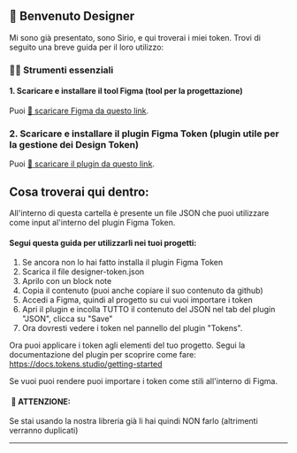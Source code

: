 ## 👋 Benvenuto Designer
Mi sono già presentato, sono Sirio, e qui troverai i miei token.
Trovi di seguito una breve guida per il loro utilizzo:



### 👩‍🎨 Strumenti essenziali
#### 1. Scaricare e installare il tool Figma (tool per la progettazione)
Puoi [🔗 scaricare Figma da questo link](https://www.figma.com/downloads/).

### 2. Scaricare e installare il plugin Figma Token  (plugin utile per la gestione dei Design Token)
Puoi [🔗 scaricare il plugin da questo link](https://www.figma.com/community/plugin/843461159747178978).

## Cosa troverai qui dentro:
All'interno di questa cartella è presente un file JSON che puoi utilizzare come input al'interno del plugin Figma Token.

#### Segui questa guida per utilizzarli nei tuoi progetti:
1. Se ancora non lo hai fatto installa il plugin Figma Token
2. Scarica il file designer-token.json
3. Aprilo con un block note 
4. Copia il contenuto (puoi anche copiare il suo contenuto da github)
5. Accedi a Figma, quindi al progetto su cui vuoi importare i token
6. Apri il plugin e incolla TUTTO il contenuto del JSON nel tab del plugin "JSON", clicca su "Save"
7. Ora dovresti vedere i token nel pannello del plugin "Tokens".

Ora puoi applicare i token agli elementi del tuo progetto. Segui la documentazione del plugin per scoprire come fare:
https://docs.tokens.studio/getting-started

Se vuoi puoi rendere puoi importare i token come stili all'interno di Figma.

####  🚨 ATTENZIONE: 
Se stai usando la nostra libreria già li hai quindi NON farlo (altrimenti verranno duplicati)


********************************************************************************************************************************************************************************
